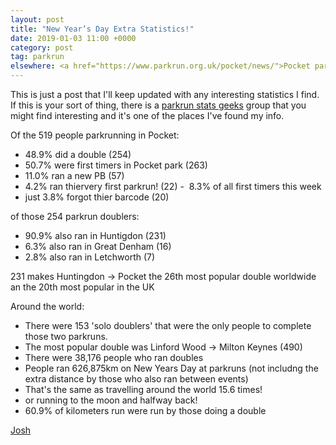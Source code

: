 ```yaml
---
layout: post
title: "New Year’s Day Extra Statistics!"
date: 2019-01-03 11:00 +0000
category: post
tag: parkrun
elsewhere: <a href="https://www.parkrun.org.uk/pocket/news/">Pocket parkrun</a>
---
```


This is just a post that I'll keep updated with any interesting statistics I find. If this is your sort of thing, there is a [parkrun stats geeks](https://www.facebook.com/groups/parkrunstatsgeeks/) group that you might find interesting and it's one of the places I've found my info.

Of the 519 people parkrunning in Pocket:

*   48.9% did a double (254)
*   50.7% were first timers in Pocket park (263)
*   11.0% ran a new PB (57)
*   4.2% ran thiervery first parkrun! (22) -  8.3% of all first timers this week
*   just 3.8% forgot thier barcode (20)

of those 254 parkrun doublers:

*   90.9% also ran in Huntigdon (231)
*   6.3% also ran in Great Denham (16)
*   2.8% also ran in Letchworth (7)

231 makes Huntingdon -> Pocket the 26th most popular double worldwide an the 20th most popular in the UK

Around the world:

*   There were 153 'solo doublers' that were the only people to complete those two parkruns.
*   The most popular double was Linford Wood -> Milton Keynes (490)
*   There were 38,176 people who ran doubles
*   People ran 626,875km on New Years Day at parkruns (not includng the extra distance by those who also ran between events)
*   That's the same as travelling around the world 15.6 times!
*   or running to the moon and halfway back!
*   60.9% of kilometers run were run by those doing a double

[Josh](http://www.parkrun.org.uk/results/athleteresultshistory/?athleteNumber=4196740)
